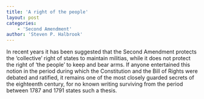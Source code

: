 ```yaml
---
title: 'A right of the people'
layout: post
categories:
    - 'Second Amendment'
author: 'Steven P. Halbrook'
---
```


In recent years it has been suggested that the Second Amendment protects the ‘collective’ right of states to maintain militias, while it does not protect the right of ‘the people’ to keep and bear arms. If anyone entertained this notion in the period during which the Constitution and the Bill of Rights were debated and ratified, it remains one of the most closely guarded secrets of the eighteenth century, for no known writing surviving from the period between 1787 and 1791 states such a thesis.